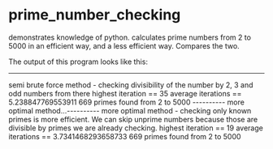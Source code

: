 # prime_number_checking
demonstrates knowledge of python.  calculates prime numbers from 2 to 5000 in an efficient way, and a less efficient way.  Compares the two.


The output of this program looks like this:


---------------------------------------------------------------
semi brute force method - checking divisibility of the number by 2, 3 and odd numbers from there
highest iteration ==  35
average iterations ==  5.238847769553911
669  primes found from 2 to 5000
---------- more optimal method...----------
more optimal method - checking only known primes is more efficient.  We can skip unprime numbers because those are divisible by primes we are already checking.
highest iteration ==  19
average iterations ==  3.7341468293658733
669  primes found from 2 to 5000
